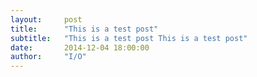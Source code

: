 ```yaml
---
layout:     post
title:      "This is a test post"
subtitle:   "This is a test post This is a test post"
date:       2014-12-04 18:00:00
author:     "I/O"
---
```

